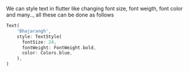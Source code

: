We can style text in flutter like changing font size, font weigth, font color and many.., all these can be done as follows

```dart
Text(
    'Bhajarangh',
    style: TextStyle(
      fontSize: 24,
      fontWeight: FontWeight.bold,
      color: Colors.blue,
    ),
)
```
